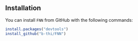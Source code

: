 ## Installation
You can install `FNN` from GitHub with the following commands:

``` r
install.packages("devtools")
install_github("b-thi/FNN")
```
